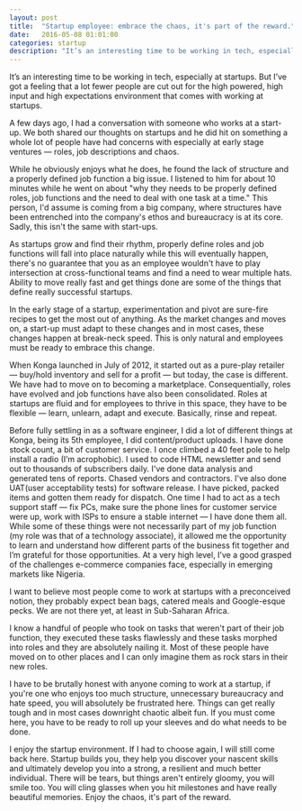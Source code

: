 ```yaml
---
layout: post
title:  "Startup employee: embrace the chaos, it's part of the reward."
date:   2016-05-08 01:01:00
categories: startup
description: "It’s an interesting time to be working in tech, especially at startups. But I’ve a feeling not too many people are cut out for the high powered, high input environment, high expectations that come with working at startups."
---
```


It’s an interesting time to be working in tech, especially at startups. But I’ve got a feeling that a lot fewer people are cut out for the high powered, high input and high expectations environment that comes with working at startups.

A few days ago, I had a conversation with someone who works at a start-up. We both shared our thoughts on startups and he did hit on something a whole lot of people have had concerns with especially at early stage ventures &mdash; roles, job descriptions and chaos.

While he obviously enjoys what he does, he found the lack of structure and a properly defined job function a big issue. I listened to him for about 10 minutes while he went on about "why they needs to be properly defined roles, job functions and the need to deal with one task at a time." This person, I'd assume is coming from a big company, where structures have been entrenched into the  company's ethos and bureaucracy is at its core. Sadly, this isn't the same with start-ups.

As startups grow and find their rhythm, properly define roles and job functions will fall into place naturally while this will eventually happen, there's no guarantee that you as an employee wouldn't have to play intersection at cross-functional teams and find a need to wear multiple hats. Ability to move really fast and get things done are some of the things that define really successful startups.

In the early stage of a startup, experimentation and pivot are sure-fire recipes to get the most out of anything. As the market changes and moves on, a start-up must adapt to these changes and in most cases, these changes happen at break-neck speed. This is only natural and employees must be ready to embrace this change.

When Konga launched in July of 2012, it started out as a pure-play retailer &mdash; buy/hold inventory and sell for a profit &mdash;  but today, the case is different. We have had to move on to becoming a marketplace. Consequentially, roles have evolved and job functions have also been consolidated. Roles at startups are fluid and for employees to thrive in this space, they have to be flexible &mdash; learn, unlearn, adapt and execute. Basically, rinse and repeat.

Before fully settling in as a software engineer, I did a lot of different things at Konga, being its 5th employee, I did content/product uploads. I have done stock count, a bit of customer service. I once climbed a 40 feet pole to help install a radio (I’m acrophobic). I used to code HTML newsletter and send out to thousands of subscribers daily. I've done data analysis and generated tens of reports. Chased vendors and contractors. I've also done UAT(user acceptability tests) for software release. I have picked, packed items and gotten them ready for dispatch. One time I had to act as a tech support staff &mdash; fix PCs, make sure the phone lines for customer service were up, work with ISPs to ensure a stable internet &mdash; I have done them all. While some of these things were not necessarily part of my job function (my role was that of a technology associate), it allowed me the opportunity to learn and understand how different parts of the business fit together and I’m grateful for those opportunities. At a very high level, I’ve a good grasped of the challenges e-commerce companies face, especially in emerging markets like Nigeria.

I want to believe most people come to work at startups with a preconceived notion, they probably expect bean bags, catered meals and Google-esque pecks. We are not there yet, at least in Sub-Saharan Africa.

I know a handful of people who took on tasks that weren't part of their job function, they executed these tasks flawlessly and these tasks morphed into roles and they are absolutely nailing it. Most of these people have moved on to other places and I can only imagine them as rock stars in their new roles.

I have to be brutally honest with anyone coming to work at a startup, if you're one who enjoys too much structure, unnecessary bureaucracy and hate speed, you will absolutely be frustrated here. Things can get really tough and in most cases downright chaotic albeit fun. If you must come here, you have to be ready to roll up your sleeves and do what needs to be done.

I enjoy the startup environment. If I had to choose again, I will still come back here. Startup builds you, they help you discover your nascent skills and ultimately develop you into a strong, a resilient and much better individual. There will be tears, but things aren't entirely gloomy, you will smile too. You will cling glasses when you hit milestones and have really beautiful memories. Enjoy the chaos, it's part of the reward.